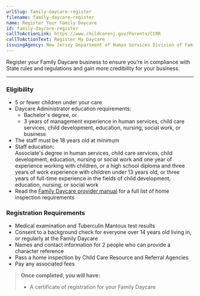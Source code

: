```yaml
---
urlSlug: family-daycare-register
filename: family-daycare-register
name: Register Your Family Daycare
id: family-daycare-register
callToActionLink: https://www.childcarenj.gov/Parents/CCRR
callToActionText: Register My Daycare
issuingAgency: New Jersey Department of Human Services Division of Family Development
---
```

Register your Family Daycare business to ensure you’re in compliance with State rules and regulations and gain more credibility for your business.

---
### Eligibility
- 5 or fewer children under your care 
- Daycare Administrator education requirements:  
  - Bachelor's degree, or 
  - 3 years of management experience in human services, child care services, child development, education, nursing, social work, or business
- The staff must be 18 years old at minimum
- Staff education:  
Associate's degree in human services, child care services, child development, education, nursing or social work and one year of experience working with children, or a high school diploma and three years of work experience with children under 13 years old, or three years of full-time experience in the fields of child development, education, nursing, or social work
- Read the [Family Daycare provider manual](https://www.nj.gov/dcf/providers/licensing/laws/FCCmanual.pdf) for a full list of home inspection requirements

### Registration Requirements
- Medical examination and Tuberculin Mantoux test results
- Consent to a background check for everyone over 14 years old living in, or regularly at the Family Daycare
- Names and contact information for 2 people who can provide a character reference
- Pass a home inspection by Child Care Resource and Referral Agencies
- Pay any associated fees


>**Once completed, you will have:**
>- A certificate of registration for your Family Daycare